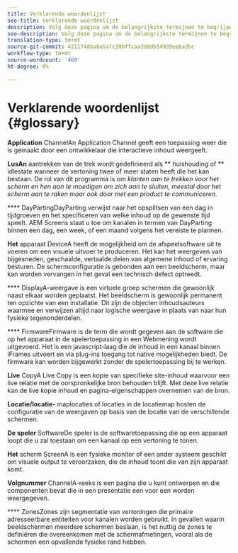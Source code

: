 ```yaml
---
title: Verklarende woordenlijst
seo-title: Verklarende woordenlijst
description: Volg deze pagina om de belangrijkste termijnen te begrijpen verbonden aan AEM Screens.
seo-description: Volg deze pagina om de belangrijkste termijnen te begrijpen verbonden aan AEM Screens.
translation-type: tm+mt
source-git-commit: 421174dba8a5a7c39bffcaa2dddb54939eeba3bc
workflow-type: tm+mt
source-wordcount: '469'
ht-degree: 0%

---
```



# Verklarende woordenlijst {#glossary}

**Application** ChannelAn Application Channel geeft een toepassing weer die is gemaakt door een ontwikkelaar die interactieve inhoud weergeeft.

**LusAn** aantrekken van de trek wordt gedefinieerd als  ** huishouding of  ** idlestate wanneer de vertoning twee of meer staten heeft die het kan bestaan. De rol van dit programma is om *klanten aan te trekken voor het scherm en hen aan te moedigen om zich aan te sluiten, meestal door het scherm aan te raken maar ook door met een product te communiceren.*

**** DayPartingDayParting verwijst naar het opsplitsen van een dag in tijdgroeven en het specificeren van welke inhoud op de gewenste tijd speelt. AEM Screens staat u toe om kanalen in termen van DayParting binnen een dag, een week, of een maand volgens het vereiste te plannen.

**Het** apparaat DeviceA heeft de mogelijkheid om de afspeelsoftware uit te voeren om een visuele uitvoer te produceren. Het kan het weergeven van bijgesneden, geschaalde, vertaalde delen van algemene inhoud of ervaring besturen. De schermconfiguratie is gebonden aan een beeldscherm, maar kan worden vervangen in het geval een technisch defect optreedt.

**** DisplayA-weergave is een virtuele groep schermen die gewoonlijk naast elkaar worden geplaatst. Het beeldscherm is gewoonlijk permanent ten opzichte van een installatie. Dit zijn de objecten inhoudsauteurs waarmee en verwijzen altijd naar logische weergave in plaats van naar hun fysieke tegenonderdelen.

**** FirmwareFirmware is de term die wordt gegeven aan de software die op het apparaat in de spelertoepassing in een Webmening wordt uitgevoerd. Het is een javascript-laag die de inhoud in een kanaal binnen iFrames uitvoert en via plug-ins toegang tot native mogelijkheden biedt. De firmware kan worden bijgewerkt zonder de spelertoepassing bij te werken.

**Live** CopyA Live Copy is een kopie van specifieke site-inhoud waarvoor een live relatie met de oorspronkelijke bron behouden blijft. Met deze live relatie kan de live kopie inhoud en pagina-eigenschappen overnemen van de bron.

**Locatie/locatie-** maplocaties of locaties in de locatiemap hosten de configuratie van de weergaven op basis van de locatie van de verschillende schermen.

**De speler** SoftwareDe speler is de softwaretoepassing die op een apparaat loopt die u zal toestaan om een kanaal op een vertoning te tonen.

**Het** scherm ScreenA is een fysieke monitor of een ander systeem geschikt om visuele output te veroorzaken, die de inhoud toont die van zijn apparaat komt.

**Volgnummer** ChannelA-reeks is een pagina die u kunt ontwerpen en die componenten bevat die in een presentatie een voor een worden weergegeven.

**** ZonesZones zijn segmentatie van vertoningen die primaire adresseerbare entiteiten voor kanalen worden gebruikt. In gevallen waarin beeldschermen meerdere schermen beslaan, is het nuttig de zones te definiëren die overeenkomen met de schermafmetingen, vooral als de schermen een opvallende fysieke rand hebben.
